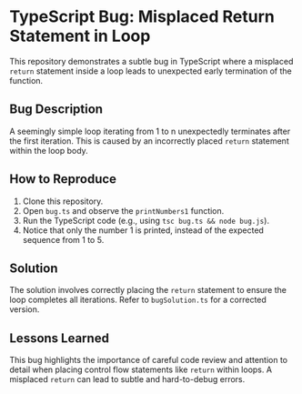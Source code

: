 # TypeScript Bug: Misplaced Return Statement in Loop

This repository demonstrates a subtle bug in TypeScript where a misplaced `return` statement inside a loop leads to unexpected early termination of the function.

## Bug Description

A seemingly simple loop iterating from 1 to n unexpectedly terminates after the first iteration. This is caused by an incorrectly placed `return` statement within the loop body.

## How to Reproduce

1. Clone this repository.
2. Open `bug.ts` and observe the `printNumbers1` function.
3. Run the TypeScript code (e.g., using `tsc bug.ts && node bug.js`).
4. Notice that only the number 1 is printed, instead of the expected sequence from 1 to 5.

## Solution

The solution involves correctly placing the `return` statement to ensure the loop completes all iterations. Refer to `bugSolution.ts` for a corrected version.

## Lessons Learned

This bug highlights the importance of careful code review and attention to detail when placing control flow statements like `return` within loops.  A misplaced `return` can lead to subtle and hard-to-debug errors.